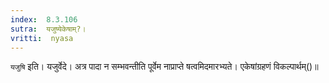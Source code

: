 ```yaml
---
index:  8.3.106
sutra:  यजुष्येकेषाम्?।
vritti:  nyasa
---
```


`यजुषि` इति। यजुर्वेदे। अत्र पादा न सम्भवन्तीति पूर्वेम नाप्राप्ते षत्वमिदमारभ्यते। एकेषांग्रहणं विकल्पार्थम्()॥
